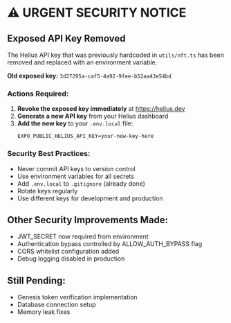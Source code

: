 # ⚠️ URGENT SECURITY NOTICE

## Exposed API Key Removed

The Helius API key that was previously hardcoded in `utils/nft.ts` has been removed and replaced with an environment variable.

**Old exposed key:** `3d27295a-caf5-4a92-9fee-b52aa43e54bd`

### Actions Required:

1. **Revoke the exposed key immediately** at https://helius.dev
2. **Generate a new API key** from your Helius dashboard
3. **Add the new key** to your `.env.local` file:
   ```
   EXPO_PUBLIC_HELIUS_API_KEY=your-new-key-here
   ```

### Security Best Practices:
- Never commit API keys to version control
- Use environment variables for all secrets
- Add `.env.local` to `.gitignore` (already done)
- Rotate keys regularly
- Use different keys for development and production

## Other Security Improvements Made:
- JWT_SECRET now required from environment
- Authentication bypass controlled by ALLOW_AUTH_BYPASS flag
- CORS whitelist configuration added
- Debug logging disabled in production

## Still Pending:
- Genesis token verification implementation
- Database connection setup
- Memory leak fixes